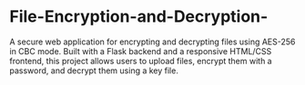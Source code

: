 # File-Encryption-and-Decryption-
A secure web application for encrypting and decrypting files using AES-256 in CBC mode. Built with a Flask backend and a responsive HTML/CSS frontend, this project allows users to upload files, encrypt them with a password, and decrypt them using a key file.
